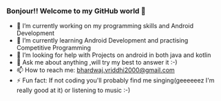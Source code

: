 ### Bonjour!! Welcome to my GitHub world 👋 

- 🔭 I’m currently working on my programming skills and Android Development
- 🌱 I’m currently learning Android Development and practising Competitive Programming
- 🤔 I’m looking for help with Projects on android in both java and kotlin
- 💬 Ask me about anything ,will try my best to answer it :-)
- 📫 How to reach me: bhardwaj.vriddhi2000@gmail.com
- ⚡ Fun fact: If not coding you'll probably find me singing(geeeeeez I'm really good at it) or listening to music :-)
